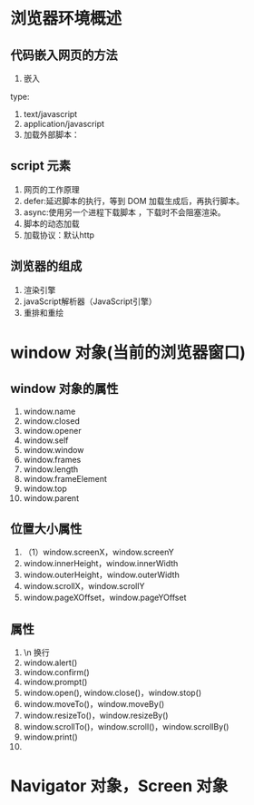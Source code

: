 # 浏览器环境概述
## 代码嵌入网页的方法
1. 嵌入
   <script type=''></script>
type:
   1. text/javascript
   2. application/javascript
2. 加载外部脚本：
   <script src="https://www.example.com/script.js"></script>

## script 元素
1. 网页的工作原理
2. defer:延迟脚本的执行，等到 DOM 加载生成后，再执行脚本。
3. async:使用另一个进程下载脚本 ，下载时不会阻塞渲染。
4. 脚本的动态加载
5. 加载协议：默认http

## 浏览器的组成
1. 渲染引擎
2. javaScript解析器（JavaScript引擎）
3. 重排和重绘

# window 对象(当前的浏览器窗口)

## window 对象的属性
1. window.name
2. window.closed
3. window.opener
4. window.self
5. window.window
6. window.frames
7. window.length
8. window.frameElement
9. window.top
10. window.parent
## 位置大小属性
1. （1）window.screenX，window.screenY
2. window.innerHeight，window.innerWidth
3. window.outerHeight，window.outerWidth
4. window.scrollX，window.scrollY
5. window.pageXOffset，window.pageYOffset

## 属性
1. \n 换行
2. window.alert()
3. window.confirm()
3. window.prompt()
4. window.open(), window.close()，window.stop()
5. window.moveTo()，window.moveBy() 
6. window.resizeTo()，window.resizeBy() 
7. window.scrollTo()，window.scroll()，window.scrollBy()
8. window.print() 
9. 

# Navigator 对象，Screen 对象

